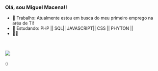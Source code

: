 ### Olá, sou Miguel Macena!!

- 🔭 Trabalho: Atualmente estou em busca do meu primeiro emprego na aréa de TI!
- 🌱 Estudando:  PHP || SQL|| JAVASCRIPT|| CSS || PHYTON || 
- 🐱‍🏍 

<br>
<br>

<div>

  <picture>
<source 
  srcset="https://github-readme-stats.vercel.app/api?username=MiguelMacena&show_icons=true&theme=dark"
  media="(prefers-color-scheme: dark)"
/>
<source
  srcset="https://github-readme-stats.vercel.app/api?username=anuraghazra&show_icons=true"
  media="(prefers-color-scheme: light), (prefers-color-scheme: green)"
/>
<img src="https://github-readme-stats.vercel.app/api?username=anuraghazra&show_icons=true" />
</picture>
  
</div> 

<br>

 <footer> :) </footer> 
